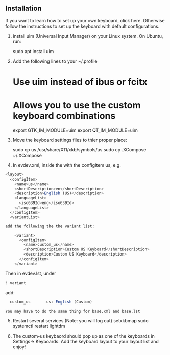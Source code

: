 ## Installation

If you want to learn how to set up your own keyboard, click here.
Otherwise follow the instructions to set up the keyboard with default configurations.
  
1. install uim (Universal Input Manager) on your Linux system. On Ubuntu, run:

      sudo apt install uim

2. Add the following lines to your ~/.profile

      # Use uim instead of ibus or fcitx
      # Allows you to use the custom keyboard combinations
      export GTK_IM_MODULE=uim
      export QT_IM_MODULE=uim

3. Move the keyboard settings files to thier proper place:

      sudo cp us /usr/share/X11/xkb/symbols/us
      sudo cp .XCompose ~/.XCompose

4. In evdev.xml, inside the <layout> with the configItem us, e.g. 
```javascript
<layout>
  <configItem>
    <name>us</name>
    <shortDescription>en</shortDescription>
    <description>English (US)</description>
    <languageList>
      <iso639Id>eng</iso639Id>
    </languageList>
  </configItem>
  <variantList>
```

    add the following the the variant list:
```javascript
    <variant>
      <configItem>
        <name>custom_us</name>
        <shortDescription>Custom US Keyboard</shortDescription>
        <description>Custom US Keyboard</description>
      </configItem>
    </variant>
```
   Then in evdev.lst, under 
```javascript
! variant
```
   add: 
```javascript
  custom_us       us: English (Custom)
```
 
    You may have to do the same thing for base.xml and base.lst

5. Restart several services (Note: you will log out)
      setxkbmap
      sudo systemctl restart lightdm

6. The custom-us keybaord should pop up as one of the keyboards in Settings→ Keyboards. Add the keyboard layout to your layout list and enjoy!
